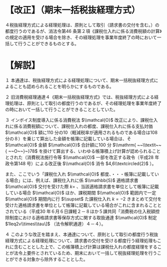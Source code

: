 # 【改正】（期末一括税抜経理方式）

４税抜経理方式による経理処理は、原則として取引（請求書の交付を含む。）の都度行うのであるが、消法令第46 条第２項《課税仕入れに係る消費税額の計算》の規定の適用を受ける場合を除き、その経理処理を事業年度終了の時において一括して行うことができるものとする。

# 【解説】

１ 本通達は、税抜経理方式による経理処理について、期末一括税抜経理方式によることも認められることを明らかにするものである。

２ 旧消費税経理通達４《期末一括税抜経理方式》では、税抜経理方式による経理処理は、原則として取引の都度行うのであるが、その経理処理を事業年度終了の時において一括して行うことができることとしていた。

３ インボイス制度導入に係る消費税法 $\\mathcal{O}$ 改正により、課税仕入れに係る消費税額について、課税仕入れの都度、課税仕入れに係る支払対価 $\\mathcal{O}$ 額に110 分の10（軽減税率が適用されるものである場合は108 分の８）を乗じて算出した金額を帳簿に記載している場合は、そ $\\mathcal{O}$ 金額 $\\mathcal{O}$ 合計額に100 分 $\\mathrm{ ~~\\textit~~{ ~~O~~}~}78$ を掛けて算出する、いわゆる帳簿積上げ計算が認められることとされた（消費税法施行令等 $\\mathcal{O}$ 一部を改正する政令（平成28 年政令第148 号）による改正後 $\\mathcal{O}$ 消令 $4,6\\textcircled{2}$ ）。

また、ここでいう「課税仕入れ $\\mathcal{O}$ 都度、・・・帳簿に記載している場合」には、例えば、課税仕入れに係 $\\mathbb{S}$ 適格請求書 $\\mathcal{O}$ 交付を受けた際 $k=$ 、当該適格請求書を単位として帳簿に記載している場合 $\\mathcal{O}$ ほか、課税期間 $\\mathcal{O}$ 範囲内で一定 $\\mathcal{O}$ 期間内に行 $\\supset$ た課税仕入れ $k=-2$ きまとめて交付を受けた適格請求書を単位として帳簿に記載している場合がこれに含まれることとされている（平成30 年６月６日課軽２－８ほか５課共同「消費税の仕入税額控除制度における適格請求書等保存方式に関する取扱通達 $\\mathcal{O}$ 制定 $1leq2v\\times\\tau\]$ （法令解釈通達）４－４）。

４ このような改正を踏まえ、本通達について、原則として取引の都度行う税抜経理方式による経理処理について、請求書の交付を受ける都度行う経理処理もこれに含むこととした上で、この帳簿積上げ計算は課税仕入れの都度経理をすることが法令上要件とされているため、期末において一括して税抜経理処理を行うことができる対象から除外することとした。